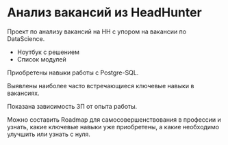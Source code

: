 # Анализ вакансий из HeadHunter

Проект по анализу вакансий на HH с упором на вакансии по DataScience.

 * <a hreh="https://github.com/esta1d/SF-DS-practice/blob/main/PROJECT/PROJECT-2/PROJECT-2.%20Анализ%20вакансий%20из%20HeadHunter.ipynb">Ноутбук с решением</a>
 * <a hreh="https://github.com/esta1d/SF-DS-practice/blob/main/PROJECT/PROJECT-2/req.txt">Список модулей</a>

Приобретены навыки работы с Postgre-SQL.

Выявлены наиболее часто встречающиеся ключевые навыки в вакансиях.

Показана зависимость ЗП от опыта работы.

Можно составить Roadmap для самосовершенствования в профессии и узнать, какие ключевые навыки уже приобретены, а какие необходимо улучшить или узнать с нуля.